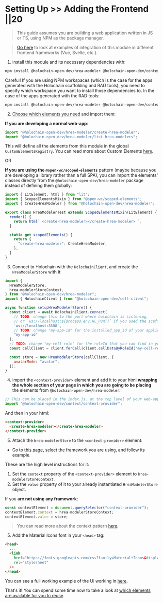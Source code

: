 # Setting Up >> Adding the Frontend ||20

> This guide assumes you are building a web application written in JS or TS, using NPM as the package manager.

> [Go here](https://holochain-open-dev.github.io/reusable-modules/frontend/frameworks/) to look at examples of integration of this module in different frontend frameworks (Vue, Svelte, etc.).

1. Install this module and its necessary dependencies with:

```bash
npm install @holochain-open-dev/hrea-modeler @holochain-open-dev/context @holochain-open-dev/cell-client
```

Careful! If you are using NPM workspaces (which is the case for the apps generated with the Holochain scaffolding and RAD tools), you need to specify which workspace you want to install those dependencies to. In the case of the apps generated with the RAD tools:

```bash
npm install @holochain-open-dev/hrea-modeler @holochain-open-dev/context @holochain-open-dev/cell-client -w ui
```

2. [Choose which elements you need](../frontend/elements.md) and import them:

**If you are developing a normal web-app**:

```js
import "@holochain-open-dev/hrea-modeler/create-hrea-modeler";
import "@holochain-open-dev/hrea-modeler/list-hrea-modelers";
```

This will define all the elements from this module in the global `CustomElementsRegistry`. You can read more about Custom Elements [here](https://developers.google.com/web/fundamentals/web-components/customelements).

OR

**If you are using the `@open-wc/scoped-elements`** pattern (maybe because you are developing a library rather than a full SPA), you can import the elements' classes directly from the `@holochain-open-dev/hrea-modeler` package instead of defining them globally:

```js
import { LitElement, html } from "lit";
import { ScopedElementsMixin } from "@open-wc/scoped-elements";
import { CreateHreaModeler } from "@holochain-open-dev/hrea-modeler";

export class HreaModelerTest extends ScopedElementsMixin(LitElement) {
  render() {
    return html` <create-hrea-modeler></create-hrea-modeler> `;
  }

  static get scopedElements() {
    return {
      "create-hrea-modeler": CreateHreaModeler,
    };
  }
}
```

3. Connect to Holochain with the `HolochainClient`, and create the `HreaModelerStore` with it:

```js
import {
  HreaModelerStore,
  hrea-modelerStoreContext,
} from "@holochain-open-dev/hrea-modeler";
import { HolochainClient } from "@holochain-open-dev/cell-client";

async function setupHreaModelerStore() {
  const client = await HolochainClient.connect(
    // TODO: change this to the port where holochain is listening,
    // or `ws://localhost:${process.env.HC_PORT}` if you used the scaffolding tooling to bootstrap the application
    `ws://localhost:8888`,
    // TODO: change "my-app-id" for the installed_app_id of your application
    "my-app-id"
  );
  // TODO: change "my-cell-role" for the roleId that you can find in your "happ.yaml"
  const cellClient = client.forCell(client.cellDataByRoleId("my-cell-role"));

  const store = new HreaModelerStore(cellClient, {
    avatarMode: "avatar",
  });
}
```


4. Import the `<context-provider>` element and add it to your html **wrapping the whole section of your page in which you are going to be placing** the elements from `@holochain-open-dev/hrea-modeler`:

```js
// This can be placed in the index.js, at the top level of your web-app.
import "@holochain-open-dev/context/context-provider";
```

And then in your html:

```html
<context-provider>
  <create-hrea-modeler></create-hrea-modeler>
</context-provider>
```

5. Attach the `hrea-modelerStore` to the `<context-provider>` element:

- Go to [this page](https://holochain-open-dev.github.io/reusable-modules/frontend/frameworks/), select the framework you are using, and follow its example.

These are the high level instructions for it:

1. Set the `context` property of the `<context-provider>` element to `hrea-modelerStoreContext`.
2. Set the `value` property of it to your already instantiated `HreaModelerStore` object.

If you **are not using any framework**:

```js
const contextElement = document.querySelector("context-provider");
contextElement.context = hrea-modelerStoreContext;
contextElement.value = store;
```

> You can read more about the context pattern [here](https://holochain-open-dev.github.io/reusable-modules/frontend/using/#context).

5. Add the Material Icons font in your `<head>` tag:

```html
<head>
  ...
  <link
    href="https://fonts.googleapis.com/css?family=Material+Icons&display=block"
    rel="stylesheet"
  />
</head>
```

You can see a full working example of the UI working in [here](https://github.com/holochain-open-dev/hrea-modeler/blob/main/ui/demo/index.html).


That's it! You can spend some time now to take a look at [which elements are available for you to reuse](../frontend/elements.md).